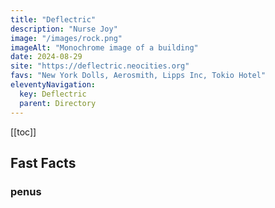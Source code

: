 ```yaml
---
title: "Deflectric"
description: "Nurse Joy"
image: "/images/rock.png"
imageAlt: "Monochrome image of a building"
date: 2024-08-29
site: "https://deflectric.neocities.org"
favs: "New York Dolls, Aerosmith, Lipps Inc, Tokio Hotel"
eleventyNavigation:
  key: Deflectric
  parent: Directory
---
```


[[toc]]

## Fast Facts
### penus